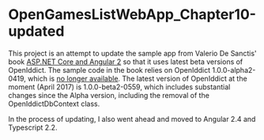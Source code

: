 # OpenGamesListWebApp_Chapter10-updated
This project is an attempt to update the sample app from Valerio De Sanctis' book [ASP.NET Core and Angular 2](http://a.co/8xZfy9L) so that it uses latest beta versions of OpenIddict. The sample code in the book relies on OpenIddict 1.0.0-alpha2-0419, which is [no longer available](https://github.com/openiddict/openiddict-core/issues/390). The latest version of OpenIddict at the moment (April 2017) is 
1.0.0-beta2-0559, which includes substantial changes since the Alpha version, including the removal of the OpenIddictDbContext class.

In the process of updating, I also went ahead and moved to Angular 2.4 and Typescript 2.2.
